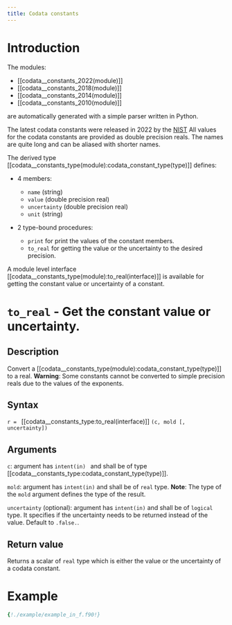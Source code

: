 ```yaml
---
title: Codata constants
---
```


# Introduction

The modules: 

* [[codata__constants_2022(module)]] 
* [[codata__constants_2018(module)]] 
* [[codata__constants_2014(module)]] 
* [[codata__constants_2010(module)]] 

are automatically generated with a simple parser written in Python.

The latest codata constants were released in 2022 by the [NIST](http://physics.nist.gov/constants)
All values for the codata constants are provided as double precision reals. 
The names are quite long and can be aliased with shorter names.

The derived type [[codata__constants_type(module):codata_constant_type(type)]] defines:

* 4 members:

    * `name` (string)
    * `value` (double precision real)
    * `uncertainty` (double precision real)
    * `unit` (string)

* 2 type-bound procedures:

    * `print` for print the values of the constant members.
    * `to_real` for getting the value or the uncertainty to the desired precision.

A module level interface [[codata__constants_type(module):to_real(interface)]] is 
available for getting the constant value or uncertainty of a constant. 



# `to_real` - Get the constant value or uncertainty.

## Description

Convert a [[codata__constants_type(module):codata_constant_type(type)]] to a real. 
**Warning**: Some constants cannot be converted to simple precision reals due to the values of the exponents.

## Syntax

`r = ` [[codata__constants_type:to_real(interface)]] `(c, mold [, uncertainty])`

## Arguments

`c`: argument has `intent(in) ` and shall be of type [[codata__constants_type:codata_constant_type(type)]].

`mold`: argument has `intent(in)` and shall be of `real` type. 
**Note**: The type of the `mold` argument defines the type of the result.

`uncertainty` (optional): argument has `intent(in)` and shall be of `logical` type. 
It specifies if the uncertainty needs to be returned instead of the value. Default to `.false.`.

## Return value

Returns a scalar of `real` type which is either the value or the uncertainty of a codata constant.






# Example

```fortran
{!./example/example_in_f.f90!}
```
